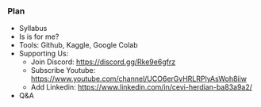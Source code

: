 ### Plan

* Syllabus
* Is is for me?
* Tools: Github, Kaggle, Google Colab
* Supporting Us:
    * Join Discord: https://discord.gg/Rke9e6gfrz
    * Subscribe Youtube: https://www.youtube.com/channel/UCO6erGvHRLRPlyAsWoh8iiw
    * Add Linkedin: https://www.linkedin.com/in/cevi-herdian-ba83a9a2/
* Q&A
